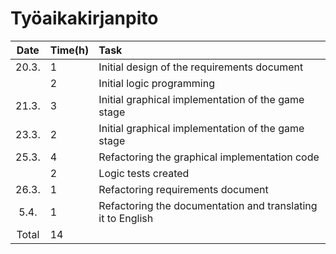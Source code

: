 # Työaikakirjanpito
| Date | Time(h) | Task |
| :----:|:-----| :-----|
| 20.3. | 1    | Initial design of the requirements document |
| 	    | 2    | Initial logic programming |
| 21.3. | 3    | Initial graphical implementation of the game stage |
| 23.3. | 2    | Initial graphical implementation of the game stage |
| 25.3. | 4    | Refactoring the graphical implementation code |
|       | 2    | Logic tests created |
| 26.3. | 1    | Refactoring requirements document |
| 5.4.  | 1    | Refactoring the documentation and translating it to English |
| Total | 14   | | 
